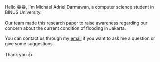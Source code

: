 Hello 😁😁, I'm Michael Adriel Darmawan, a computer science student in BINUS University.<br><br>
Our team made this research paper to raise awareness regarding our concern about the current condition of flooding in Jakarta.<br><br>
You can contact us through my <a href="mailto: michaeladriel080801@gmail.com">email<a> if you want to ask me a question or give some suggestions.<br><br>
Thank you 👍

